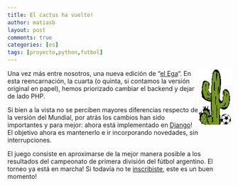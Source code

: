 ```yaml
---
title: El cactus ha vuelto!
author: matiasb
layout: post
comments: true
categories: [es]
tags: [proyecto,python,futbol]
---
```

<img style="float: right;" title="ega" src="/images/2009/09/logo.gif" alt="el Ega" width="73" height="124" />

Una vez más entre nosotros, una nueva edición de &#8220;<a href="http://el-ega.com.ar" target="_blank">el Ega</a>&#8220;. En esta reencarnación, la cuarta (o quinta, si contamos la versión original en papel), hemos priorizado cambiar el backend y dejar de lado PHP.

Si bien a la vista no se perciben mayores diferencias respecto de la versión del Mundial, por atrás los cambios han sido importantes y para mejor: ahora está implementado en <a href="http://www.djangoproject.com" target="_blank">Django</a>! El objetivo ahora es mantenerlo e ir incorporando novedades, sin interrupciones.

El juego consiste en aproximarse de la mejor manera posible a los resultados del campeonato de primera división del fútbol argentino. El torneo ya está en marcha! Si todavía no te <a title="Registrate!" href="http://el-ega.com.ar/accounts/register/" target="_blank">inscribiste</a>, este es un buen momento!